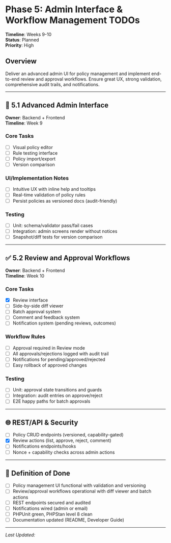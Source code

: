 # Phase 5: Admin Interface & Workflow Management TODOs

**Timeline**: Weeks 9-10  
**Status**: Planned  
**Priority**: High

## Overview
Deliver an advanced admin UI for policy management and implement end-to-end review and approval workflows. Ensure great UX, strong validation, comprehensive audit trails, and notifications.

---

## 🧭 5.1 Advanced Admin Interface
**Owner**: Backend + Frontend  
**Timeline**: Week 9

### Core Tasks
- [ ] Visual policy editor
- [ ] Rule testing interface
- [ ] Policy import/export
- [ ] Version comparison

### UI/Implementation Notes
- [ ] Intuitive UX with inline help and tooltips
- [ ] Real-time validation of policy rules
- [ ] Persist policies as versioned docs (audit-friendly)

### Testing
- [ ] Unit: schema/validator pass/fail cases
- [ ] Integration: admin screens render without notices
- [ ] Snapshot/diff tests for version comparison

---

## ✅ 5.2 Review and Approval Workflows
**Owner**: Backend + Frontend  
**Timeline**: Week 10

### Core Tasks
- [x] Review interface
- [ ] Side-by-side diff viewer
- [ ] Batch approval system
- [ ] Comment and feedback system
- [ ] Notification system (pending reviews, outcomes)

### Workflow Rules
- [ ] Approval required in Review mode
- [ ] All approvals/rejections logged with audit trail
- [ ] Notifications for pending/approved/rejected
- [ ] Easy rollback of approved changes

### Testing
- [ ] Unit: approval state transitions and guards
- [ ] Integration: audit entries on approve/reject
- [ ] E2E happy paths for batch approvals

---

## 🌐 REST/API & Security
- [ ] Policy CRUD endpoints (versioned, capability-gated)
- [x] Review actions (list, approve, reject, comment)
- [ ] Notifications endpoints/hooks
- [ ] Nonce + capability checks across admin actions

---

## 📌 Definition of Done
- [ ] Policy management UI functional with validation and versioning
- [ ] Review/approval workflows operational with diff viewer and batch actions
- [ ] REST endpoints secured and audited
- [ ] Notifications wired (admin or email)
- [ ] PHPUnit green, PHPStan level 8 clean
- [ ] Documentation updated (README, Developer Guide)

---

_Last Updated: <?= date('Y-m-d') ?>_


